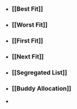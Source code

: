 - ### [[Best Fit]]
- ### [[Worst Fit]]
- ### [[First Fit]]
- ### [[Next Fit]]
- ### [[Segregated List]]
- ### [[Buddy Allocation]]
- 